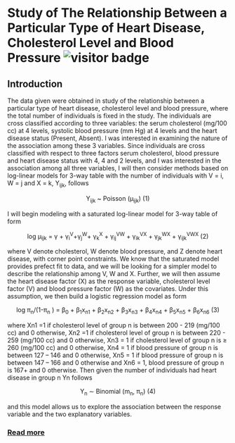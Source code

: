 # Study of The Relationship Between a Particular Type of Heart Disease, Cholesterol Level and Blood Pressure ![visitor badge](https://visitor-badge.glitch.me/badge?page_id=shikaijin/STAT-473-Generalized-Linear-Models.visitor-badge)
## Introduction 

The data given were obtained in study of the relationship between a particular type of heart disease, cholesterol level and blood pressure, where the total number of individuals is fixed in the study. The individuals are cross classified according to three variables: the serum cholesterol (mg/100 cc) at 4 levels, systolic blood pressure (mm Hg) at 4 levels and the heart disease status (Present, Absent). l was interested in examining the nature of the association among these 3 variables. 
Since individuals are cross classified with respect to three factors serum cholesterol, blood pressure and heart disease status with 4, 4 and 2 levels, and I was interested in the association among all three variables, I will then consider methods based on log-linear models for 3-way table with the number of individuals with V = i, W = j and X = k, Y<sub>ijk</sub>, follows 
<p align="center"> Y<sub>ijk</sub> ~ Poisson (μ<sub>ijk</sub>) (1) </p>

I will begin modeling with a saturated log-linear model for 3-way table of form
<p align="center">log μ<sub>ijk</sub> = γ + γ<sub>i</sub><sup>V</sup>+γ<sub>j</sub><sup>W</sup>+ γ<sub>k</sub><sup>X</sup> + γ<sub>ij</sub><sup>VW</sup>  + γ<sub>ik</sub><sup>VX</sup> + γ<sub>jk</sub><sup>WX</sup> + γ<sub>ijk</sub><sup>VWX</sup> (2) </p>
where V denote cholesterol, W denote blood pressure, and Z denote heart disease, with corner point constraints. We know that the saturated model provides prefect fit to data, and we will be looking for a simpler model to describe the relationship among V, W and X. 
	Further, we will then assume the heart disease factor (X) as the response variable, cholesterol level factor (V) and blood pressure factor (W) as the covariates. Under this assumption, we then build a logistic regression model as form 
<p align="center"> log π<sub>n</sub>/(1-π<sub>n</sub> ) = β<sub>0</sub> + β<sub>1</sub>x<sub>n1</sub> + β<sub>2</sub>x<sub>n2</sub> + β<sub>3</sub>x<sub>n3</sub> + β<sub>4</sub>x<sub>n4</sub> + β<sub>5</sub>x<sub>n5</sub> + β<sub>6</sub>x<sub>n6</sub> (3) </p>
where Xn1 =1 if cholesterol level of group n is between 200 - 219 (mg/100 cc) and 0 otherwise, Xn2 =1 if cholesterol level of group n is between 220 - 259 (mg/100 cc) and 0 otherwise, Xn3 = 1 if cholesterol level of group n is ≥ 260 (mg/100 cc) and 0 otherwise, Xn4 = 1 if blood pressure of group n is between 127 – 146 and 0 otherwise, Xn5 = 1 if blood pressure of group n is between 147 – 166 and 0 otherwise and Xn6 =   1, blood pressure of group n is 167+ and 0 otherwise. Then given the number of individuals had heart disease in group n Yn follows
<p align="center">Y<sub>n</sub> ∼ Binomial (m<sub>n</sub>, π<sub>n</sub>) (4)</p>
and this model allows us to explore the association between the response variable and the two explanatory variables.

### [Read more](https://github.com/shikaijin/STAT-473-Generalized-Linear-Models/blob/f0969d30faa1aa839e10b735ddf100ba053a54cc/Study%20of%20The%20Relationship%20Between%20a%20Particular%20Type%20of%20Heart%20Disease.pdf)
